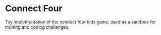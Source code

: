 # Connect Four

Toy implementation of the connect four kids game, used as a sandbox for training and coding challenges.
